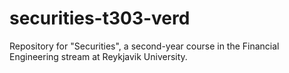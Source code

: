 # securities-t303-verd
Repository for "Securities", a second-year course in the Financial Engineering stream at Reykjavik University.
